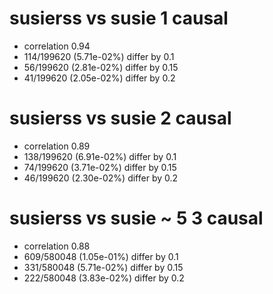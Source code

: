 # susierss vs susie  1 causal

- correlation 0.94
- 114/199620 (5.71e-02%) differ by 0.1
- 56/199620 (2.81e-02%) differ by 0.15
- 41/199620 (2.05e-02%) differ by 0.2


# susierss vs susie  2 causal

- correlation 0.89
- 138/199620 (6.91e-02%) differ by 0.1
- 74/199620 (3.71e-02%) differ by 0.15
- 46/199620 (2.30e-02%) differ by 0.2


# susierss vs susie  ~ 5 3 causal

- correlation 0.88
- 609/580048 (1.05e-01%) differ by 0.1
- 331/580048 (5.71e-02%) differ by 0.15
- 222/580048 (3.83e-02%) differ by 0.2


